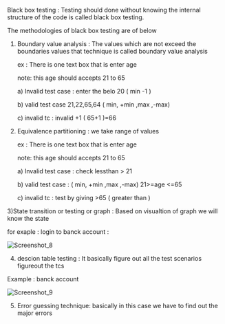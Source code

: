 Black box testing : Testing should done without knowing the internal structure of the code is called black box testing.

The methodologies of black box testing are of below 

1) Boundary value analysis : The values which are not exceed  the boundaries values that technique is called boundary value analysis 

     ex : There is one text box that is enter age 

     note:  this age should accepts 21 to 65 

    a) Invalid test case : enter the belo 20 ( min -1 )

    b) valid test case 21,22,65,64  ( min, +min ,max ,-max)

    c) invalid tc : invalid +1 ( 65+1 )=66

2) Equivalence partitioning  : we take range of values 

     ex : There is one text box that is enter age 

     note:  this age should accepts 21 to 65 
     
    a) Invalid test case : check lessthan > 21

    b) valid test case : ( min, +min ,max ,-max)   21>=age <=65

    c) invalid tc : test by giving >65 ( greater than )

3)State transition or testing or graph : Based on visualtion of graph we will know the state 

for exaple : login to banck account : 

![Screenshot_8](https://github.com/akhilasarikonda25/Selenium-QA/assets/133091109/bf6d4b56-4c59-46e5-a0e1-a5be74f00d98)

4) descion table testing : It basically figure out all the test scenarios figureout the tcs 

  Example : banck account 

![Screenshot_9](https://github.com/akhilasarikonda25/Selenium-QA/assets/133091109/2f7806b0-e1f8-4d13-8f3a-c46ab4c5b9e8)


5) Error guessing technique: basically in this case we have to find out the major errors 


